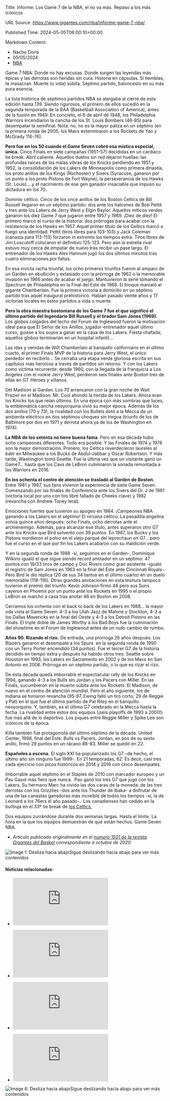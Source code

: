 Title: Informe: Los Game 7 de la NBA, el no va más. Repaso a los más icónicos

URL Source: https://www.gigantes.com/nba/informe-game-7-nba/

Published Time: 2024-05-05T06:00:10+00:00

Markdown Content:
*   Nacho Doria
*   05/05/2024
*   [NBA](https://www.gigantes.com/nba/"CortosdeNBA")

Game 7 NBA: Donde no hay excusas. Donde surgen las leyendas más épicas y las derrotas son heridas sin cura. Historia en cápsulas. Si tiemblas, te masacran. Muerte (o vida) súbita. Séptimo partido, baloncesto en su más pura esencia.

La lista histórica de séptimos partidos NBA se alargaba al cierre de esta edición hasta 139. Siendo rigurosos, el primero de ellos sucedió en la segunda temporada de la BAA (Basketball Association of America), antes de la fusión en 1949. En concreto, el 6 de abril de 1948, los Philadelphia Warriors incendiaron la cancha de los St. Louis Bombers (46-85) para desempatar la semifinal. Nota: no, no es la mayor paliza en un séptimo (en la primera ronda de 2005, los Mavs exterminaron a los Rockets de Yao y McGrady 116-76).

**Pero fue en los 50 cuando el Game Seven cobró esa mística especial, única.** Cinco Finals en siete campañas (1951-57) decididas en un cardiaco tie break. Abril caliente. Aquellos duelos sin red dejaron huellas: las profundas raíces de las malas vibras de los Knicks perdiendo en 1951 y 1952, la consolidación de los Lakers de Minneapolis como primera dinastía, los proto anillos de los Kings (Rochester) y Sixers (Syracuse, ganaron por un punto a los proto Pistons de Fort Wayne), la perseverancia de los Hawks (St. Louis)… y el nacimiento de ese gen ganador insaciable que impuso su dictadura en los 70..

Dominio céltico. Cinco de los once anillos de los Boston Celtics de Bill Russell llegaron en un séptimo partido: dos ante los halcones de Bob Pettit y tres ante los Lakers de Jerry West y Elgin Baylor. Aquellos míticos verdes ganaron los diez Game 7 que jugaron entre 1957 y 1969. ¡Diez de diez! El primero marcó el curso de la historia: dos prórrogas para acabar con la resistencia de los Hawks en 1957. Aquel primer título de los Celtics marcó a fuego una identidad. Pettit (tiros libres para 103-103) y Jack Coleman (canasta para 113-113) forzaron in extremis los tiempos extra. Tiros libres de Jim Loscutoff colocaron el definitivo 125-123. Pero aún la estrella rival estuvo muy cerca de empatar de nuevo tras recibir un pase largo. El entrenador de los Hawks Alex Hannum jugó los dos últimos minutos tras cuatro eliminaciones por faltas.

En esa invicta racha triunfal, los ocho primeros triunfos fueron al amparo de un Garden en ebullición y extasiado con la prórroga de 1962 o la memorable invasión en 1966 antes de acabar el juego. Mantuvieron la serie tomando el Spectrum de Philadelphia en la Final del Este de 1968. El bloque maniató al gigante Chamberlain. Fue la primera victoria a domicilio en un séptimo partido tras aquel inaugural prehistórico. Habían pasado veinte años y 17 victorias locales en estos partidos a vida o muerte.

**Pero la obra maestra bostoniana de los Game 7 fue el que significó el último partido del legendario Bill Russell y el tirador Sam Jones (1969).** Los globos colgados del techo del Forum de Inglewood fueron la motivación ideal para que El Señor de los Anillos, jugador-entrenador aquel último curso, guiase a los suyos a ganar en la casa de los Lakers. Fiesta chafada; aquellos globos terminarían en un hospital infantil…

Las idas y venidas de Wilt Chamberlain al banquillo californiano en el último cuarto, el primer Finals MVP de la historia para Jerry West, el único perdedor en recibirlo… Se cerraba una etapa verde gloriosa escrita en sus capítulos más heroicos a través de partidos sin retorno. Y con los Lakers como víctima recurrente: desde 1960, con la llegada de la franquicia a Los Angeles con el rookie Jerry West, perdieron seis finales ante Boston tres de ellas en G7. Héroes y villanos.

Del Madison al Garden. Los 70 arrancaron con la gran noche de Walt Frazier en el Madison. Mr. Cool ahondó la herida de los Lakers. Ahora eran los Knicks los que reían últimos. En una época con más sombras que luces, la emblemática cancha neoyorquina vivió su mejor época. Además de los dos anillos (70 y 73), la rivalidad con los Bullets dotó a la Mecca de un ambiente eléctrico en dos séptimos choques sin tregua (triunfo de los de Baltimore por dos en 1971 y derrota ahora ya de los de Washington en 1974).

**La NBA de los setenta no tiene buena fama**. Pero en esa década hubo ocho campeones diferentes. Todo era posible. Y las Finales de 1974 y 1978 son la mejor demostración. Primero, los Celtics reverdecieron laureles al batir en Milwaukee a los Bucks de Abdul-Jabbar y Oscar Robertson. Y más tarde, Washington tomó Seattle. Fue la última vez que un visitante ganó un Game7… hasta que los Cavs de LeBron culminaron la sonada remontada a los Warriors en 2016.

**En los ochenta el centro de atención se trasladó al Garden de Boston.** Entre 1981 y 1987, sus fans vivieron la experiencia de siete Game Seven. Comenzando por las finales de Conferencia ante los Sixers del Dr. J de 1981 (victoria local por uno con tiro libre fallado de Cheeks clave) y 1982 (revancha con Andrew Toney letal).

Emociones fuertes que tuvieron su apogeo en 1984. ¡Campeones NBA ganando a los Lakers en el séptimo! El nirvana céltico. La pesadilla angelina volvía quince años después: ocho Finals, ocho derrotas ante el archienemigo. Además, para alcanzar ese título, antes superaron otro G7 ante los Knicks que Bird solventó con 39 puntos. En 1987, los Bucks y los Pistons mordieron el polvo en el viejo parqué del leprechaun en G7… pero fue el curso en el que por fin los Lakers acabaron con su maldición verde.

Y en la segunda ronda de 1988 -sí, seguimos en el Garden-, Dominique Wilkins igualó el que sigue siendo record anotador en un séptimo: 47 puntos con 19/33 tiros de campo y Doc Rivers como gran asistente -igualó el registro de Sam Jones en 1963 en la final del Este ante Cincinnati Royals-. Pero Bird le dio réplica (20 de sus 34 tantos en el último cuarto) en un duelo memorable (118-116). Otras grandes anotaciones en esta tesitura tampoco tuvieron el premio del triunfo: Kevin Johnson firmó 46 pero sus Suns cayeron en Phoenix por un punto ante los Rockets en 1995 o el propio LeBron se marchó a casa tras anotar 46 en Boston en 2008.

Cerramos los ochenta con el back to back de los Lakers en 1988… la mayor oda vista al Game Seven: 4-3 a los Utah Jazz de Malone y Stockton, 4-3 a los Dallas Mavericks en la final del Oeste y 4-3 a los Detroit Pistons en las Finals. El triple doble de James Worthy a los Bad Boys fue la culminación del showtime en el Forum de Inglewood antes de un rudo cambio de rumbo.

**Años 90. Rizando el rizo.** De entrada, una prórroga 28 años después. Los Blazers ganaron el desempate a los Spurs  en la segunda ronda de 1990 con un Terry Porter encendido (34 puntos). Fue el tercer G7 de la historia decidido en tiempo extra y después ha habido otros tres: Seattle sobre Houston en 1993, los Lakers en Sacramento en 2002 y de los Mavs en San Antonio en 2006. Prórroga en un séptimo partido, o lo que es rizar el rizo.

De esta década queda imborrable el espectacular rally de los Knicks en 1994, ganando 4-3 a los Bulls sin Jordan y los Pacers con Miller. En las Finals, sucumbieron en la muerte súbita ante los Rockets. El Madison, de nuevo en el centro de atención mundial. Pero el año siguiente, los de Indiana se tomaron revancha (95-97, Ewing falló un tiro corto; 29 de Reggie y Pat) en el que fue el último partido de Pat Riley en el banquillo neoyorquino. Y, también, es el último G7 celebrado en la Mecca hasta la fecha. La rivalidad entre estos dos equipos (¡seis playoffs de 1993 a 2000!) fue más allá de lo deportivo. Los piques entre Reggie Miller y Spike Lee son icónicos de la época.

Killa también fue protagonista del último séptimo de la década. United Center, 1998, final del Este: Bulls vs Pacers. Jordan, en pos de su sexto anillo, firmó 29 puntos en un rácano 88-83. Miller se quedó en 22.

**Españoles a escena.** El siglo XXI ha popularizado los G7 –de hecho, el último año sin ninguno fue 1999-. En 21 temporadas, 62. Es decir, casi tres cada ejercicio con picos históricos en 2014 y 2016 con cinco desempates.

Imborrable aquel séptimo en el Staples de 2010 con marcador europeo y un Pau Gasol más fiero que nunca.  Pau ganó los tres G7 que jugó con los Lakers. Su hermano Marc ha vivido las dos caras de la moneda: de las tres derrotas con los Grizzlies -dos ante los Thunder de Ibaka- a disfrutar de una de las canastas ganadoras más increíble de todos los tiempos -sí, la de Leonard a los 76ers el año pasado-.  Los canadienses han cedido en la burbuja en el 33º tie break de [los Celtics.](https://www.nba.com/watch/league-pass-stream?gclid=CjwKCAjw3NyxBhBmEiwAyofDYYd5WJV6q7h-6y4TEzYsQLrVaUtjnl2Jwm6YMXD4EDVAZOyiWULdOhoC0VEQAvD_BwE&cid=nba:paid:sem:pmax:sos:lpsub:int:t-dtcacq:FY24_G_ES_PerformanceMax_SpanishES_All::::&utm_medium=paid_search&utm_source=pmax_na&utm_campaign=start-of-season_lp-subscription&utm_content=nba:paid:sem:pmax:sos:lpsub:int:t-dtcacq:FY24_G_ES_PerformanceMax_SpanishES_All::::&ef_id=CjwKCAjw3NyxBhBmEiwAyofDYYd5WJV6q7h-6y4TEzYsQLrVaUtjnl2Jwm6YMXD4EDVAZOyiWULdOhoC0VEQAvD_BwE:G:s&s_kwcid=AL!5120!3!!!!x!!!20699930591!&gclsrc=aw.ds&gad_source=1)

Dos equipos zurrándose durante dos semanas largas. Hasta el límite. La hora en la que los equipos demuestran de qué están hechos. Game Seven NBA.

*   _Artículo publicado originalmente en el [número 1501 de la revista Gigantes del Basket](https://www.gigantes.com/tienda/ultimos-numeros/1501/) correspondiente a octubre de 2020_

![Image 1: Desliza hacia abajo](https://www.gigantes.com/wp-content/uploads/2024/01/mano.png)Sigue deslizando hacia abajo para ver más contenidos

#### Noticias relacionadas:

*   [![Image 2: La historia de Jordi Fernández, el primer entrenador español en la NBA: Escucha el primer Informe G](https://www.gigantes.com/wp-content/plugins/igit-related-posts-with-thumb-images-after-posts/timthumb.php?src=/wp-content/uploads/2022/12/FlIAS2hXEAEcha1-130x130.jpg&w=121&h=121&zc=0)](https://www.gigantes.com/nba/jordi-fernandez-historia-brooklyn-nets/)

*   [![Image 3: Hoy en Gigantes Daily: Los Cavs salvan los muebles y Valencia y Perfumerías a la final](https://www.gigantes.com/wp-content/plugins/igit-related-posts-with-thumb-images-after-posts/timthumb.php?src=/wp-content/uploads/2024/04/Gigantesweb-1-2-130x130.png&w=121&h=121&zc=0)](https://www.gigantes.com/podcast/gigantes-daily-hoy/)

*   [![Image 4: Todos los partidos NBA de Playoffs que emite Movistar cada noche en TV](https://www.gigantes.com/wp-content/plugins/igit-related-posts-with-thumb-images-after-posts/timthumb.php?src=/wp-content/uploads/2020/10/GettyImages-1228828943-130x130.jpg&w=121&h=121&zc=0)](https://www.gigantes.com/nba/ver-nba-espana-tv-online-movistar-hoy/)

*   [![Image 5: Así está el cuadro de los NBA Playoffs: Partidos y resultados de la jornada](https://www.gigantes.com/wp-content/plugins/igit-related-posts-with-thumb-images-after-posts/timthumb.php?src=/wp-content/uploads/2022/11/GettyImages-1244501318-2-130x130.jpg&w=121&h=121&zc=0)](https://www.gigantes.com/nba/playoffs-2024-cuadro-series-partidos-calendario-ver/)


![Image 6: Desliza hacia abajo](https://www.gigantes.com/wp-content/uploads/2024/01/mano.png)Sigue deslizando hacia abajo para ver más contenidos
